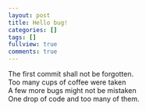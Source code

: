 ```yaml
---
layout: post
title: Hello bug!
categories: []
tags: []
fullview: true
comments: true
---
```


The first commit shall not be forgotten.    
Too many cups of coffee were taken    
A few more bugs might not be mistaken    
One drop of code and too many of them.    
